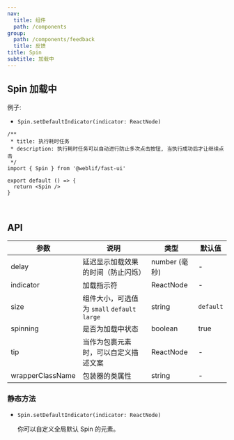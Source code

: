 ```yaml
---
nav:
  title: 组件
  path: /components
group:
  path: /components/feedback
  title: 反馈
title: Spin
subtitle: 加载中
---
```


## Spin 加载中

例子:

- `Spin.setDefaultIndicator(indicator: ReactNode)`

```tsx
/**
 * title: 执行耗时任务
 * description: 执行耗时任务可以自动进行防止多次点击按钮, 当执行成功后才让继续点击
 */
import { Spin } from '@weblif/fast-ui'

export default () => {
  return <Spin />
}
```

<br />

## API

| 参数             | 说明                                         | 类型          | 默认值    |
| ---------------- | -------------------------------------------- | ------------- | --------- |
| delay            | 延迟显示加载效果的时间（防止闪烁）           | number (毫秒) | -         |
| indicator        | 加载指示符                                   | ReactNode     | -         |
| size             | 组件大小，可选值为 `small` `default` `large` | string        | `default` |
| spinning         | 是否为加载中状态                             | boolean       | true      |
| tip              | 当作为包裹元素时，可以自定义描述文案         | ReactNode     | -         |
| wrapperClassName | 包装器的类属性                               | string        | -         |

### 静态方法

- `Spin.setDefaultIndicator(indicator: ReactNode)`

  你可以自定义全局默认 Spin 的元素。
